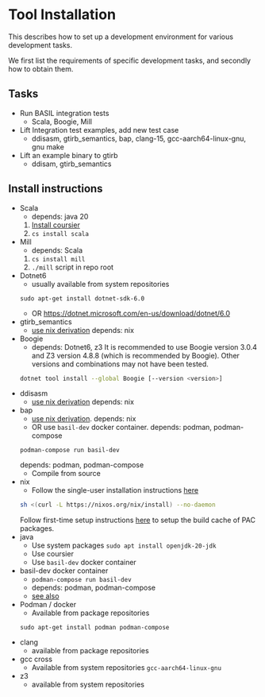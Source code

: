 # Tool Installation

This describes how to set up a development environment for various development tasks.

We first list the requirements of specific development tasks, and secondly how to obtain them. 

## Tasks

- Run BASIL integration tests
  - Scala, Boogie, Mill
- Lift Integration test examples, add new test case
  - ddisasm, gtirb_semantics, bap, clang-15, gcc-aarch64-linux-gnu, gnu make
- Lift an example binary to gtirb
  - ddisam, gtirb_semantics

## Install instructions

- Scala
    - depends: java 20
    1. [Install coursier](https://get-coursier.io/docs/cli-installation#linux)
    2. `cs install scala`
- Mill
    - depends: Scala
    1. `cs install mill`
    2. `./mill` script in repo root
- Dotnet6
    - usually available from system repositories
    ```
    sudo apt-get install dotnet-sdk-6.0
    ```
    - OR https://dotnet.microsoft.com/en-us/download/dotnet/6.0
- gtirb_semantics 
   - [use nix derivation](https://github.com/katrinafyi/pac-nix?tab=readme-ov-file#usage)
    depends: nix
- Boogie
    - depends: Dotnet6, z3
    It is recommended to use Boogie version 3.0.4 and Z3 version 4.8.8 (which is recommended by Boogie). Other versions and combinations may not have been tested.
    ```sh
    dotnet tool install --global Boogie [--version <version>]
    ```
- ddisasm
    - [use nix derivation](https://github.com/katrinafyi/pac-nix?tab=readme-ov-file#usage)
    depends: nix
- bap
    -  [use nix derivation](https://github.com/katrinafyi/pac-nix?tab=readme-ov-file#usage).
    depends: nix
    - OR use `basil-dev` docker container. depends: podman, podman-compose
    ```
    podman-compose run basil-dev
    ```
    depends: podman, podman-compose
    - Compile from source
- nix
    - Follow the single-user installation instructions [here](https://nixos.org/download/)  
    ```sh
    sh <(curl -L https://nixos.org/nix/install) --no-daemon
    ```
    Follow first-time setup instructions [here](https://github.com/katrinafyi/pac-nix?tab=readme-ov-file#first-time) to setup the build cache of PAC packages. 
- java
    - Use system packages `sudo apt install openjdk-20-jdk`
    - Use coursier
    - Use `basil-dev` docker container
- basil-dev docker container
    - `podman-compose run basil-dev`
    - depends: podman, podman-compose
    - [see also](../../docker/readme.md)
- Podman / docker
    - Available from package repositories
    ```
    sudo apt-get install podman podman-compose
    ```
- clang
    - available from package repositories
- gcc cross
    - Available from system repositories `gcc-aarch64-linux-gnu`
- z3
    - available from system repositories
